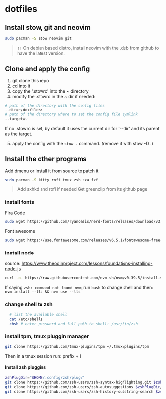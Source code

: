 # dotfiles

## Install stow, git and neovim

```bash
sudo pacman -S stow neovim git
```
> `!!` On debian based distro, install neovim with the .deb from github to have the latest version.

## Clone and apply the config

1. git clone this repo
2. cd into it
3. copy the '.stowrc' into the ~ directory
4. modify the .stowrc in the ~ dir if needed:

```bash
# path of the directory with the config files
--dir=~/dotfiles/
# path of the directory where to set the config file symlink
--target=~
```
If no .stowrc is set, by default it uses the current dir for '--dir' and its parent as the target.

5. apply the config with the `stow .` command. (remove it with stow -D .)

## Install the other programs

Add dmenu or install it from source to patch it

```bash
sudo pacman -S kitty rofi tmux zsh exa fzf
```
> Add sxhkd and rofi if needed
> Get greenclip from its github page

### install fonts

Fira Code

```bash
sudo wget https://github.com/ryanoasis/nerd-fonts/releases/download/v3.1.1/FiraCode.zip && sudo unzip FiraCode.zip -d /usr/share/fonts && rm -f FiraCode.zip
```
Font awesome

```bash
sudo wget https://use.fontawesome.com/releases/v6.5.1/fontawesome-free-6.5.1-desktop.zip && sudo unzip fontawesome-free-6.5.1-desktop.zip -d /usr/share/fonts && rm -f fontawesome-free-6.5.1-desktop.zip
```

### install node

source: https://www.theodinproject.com/lessons/foundations-installing-node-js

```bash
curl -o- https://raw.githubusercontent.com/nvm-sh/nvm/v0.39.5/install.sh | zsh && export NVM_DIR="$([ -z "${XDG_CONFIG_HOME-}" ] && printf %s "${HOME}/.nvm" || printf %s "${XDG_CONFIG_HOME}/nvm")" [ -s "$NVM_DIR/nvm.sh" ] && \. "$NVM_DIR/nvm.sh" && nvm install --lts && nvm use --lts
```
If saying `zsh: command not found nvm`, run `bash` to change shell and then: `nvm install --lts && nvm use --lts`

### change shell to zsh

```bash
  # list the available shell
  cat /etc/shells
  chsh # enter password and full path to shell: /usr/bin/zsh
```

### install tpm, tmux pluggin manager

```bash
git clone https://github.com/tmux-plugins/tpm ~/.tmux/plugins/tpm
```
Then in a tmux session run: prefix + I

#### Install zsh pluggins

```bash
zshPlugDir="$HOME/.config/zsh/plug/"
git clone https://github.com/zsh-users/zsh-syntax-highlighting.git $zshPlugDir/zsh-syntax-highlighting
git clone https://github.com/zsh-users/zsh-autosuggestions $zshPlugDir/zsh-autosuggestions
git clone https://github.com/zsh-users/zsh-history-substring-search $zshPlugDir/zsh-history-substring-search
```

